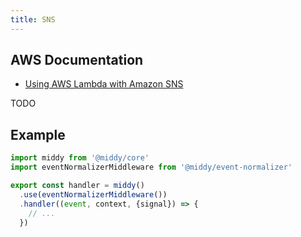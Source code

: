 ```yaml
---
title: SNS
---
```


## AWS Documentation
- [Using AWS Lambda with Amazon SNS](https://docs.aws.amazon.com/lambda/latest/dg/with-sns.html)

TODO

## Example
```javascript
import middy from '@middy/core'
import eventNormalizerMiddleware from '@middy/event-normalizer'

export const handler = middy()
  .use(eventNormalizerMiddleware())
  .handler((event, context, {signal}) => {
    // ...
  })
```
